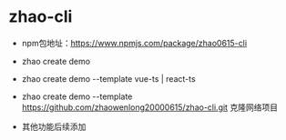 # zhao-cli

- npm包地址：https://www.npmjs.com/package/zhao0615-cli

- zhao create demo
- zhao create demo --template vue-ts | react-ts 
- zhao create demo --template https://github.com/zhaowenlong20000615/zhao-cli.git 克隆网络项目
- 其他功能后续添加
